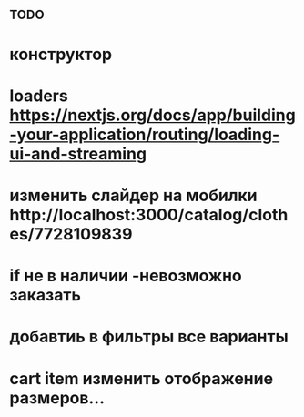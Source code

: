 ## TODO

# конструктор

# loaders https://nextjs.org/docs/app/building-your-application/routing/loading-ui-and-streaming

# изменить слайдер на мобилки http://localhost:3000/catalog/clothes/7728109839

# if не в наличии -невозможно заказать

# добавтиь в фильтры все варианты

# cart item изменить отображение размеров...
